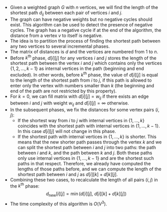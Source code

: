 - Given a weighted graph $G$ with $n$ vertices, we will find the length of the shortest path $d_{ij}$ between each pair of vertices $i$ and $j$.
- The graph can have negative weights but no negative cycles should exist. This algorithm can be used to detect the presence of negative cycles. The graph has a negative cycle if at the end of the algorithm, the distance from a vertex $v$ to itself is negative.
- The idea is to partition the process of finding the shortest path between any two vertices to several incremental phases.
- The matrix of distances is $d$ and the vertices are numbered from $1$ to $n$.
- Before $k^\text{th}$ phase, $d[i][j]$ for any vertices $i$ and $j$ stores the length of the shortest path between the vertex $i$ and $j$ which contains only the vertices $\{1,2,\dots,k-1\}$ as internal vertices in the path (beginning and end excluded). In other words, before $k^\text{th}$ phase, the value of $d[i][j]$ is equal to the length of the shortest path from $i$ to $j$, if this path is allowed to enter only the vertex with numbers smaller than $k$ (the beginning and end of the path are not restricted by this property).
- For $k=0$, we can fill matrix with $d[i][j]=w_{ij}$ if there exists an edge between $i$ and $j$ with weight $w_{ij}$ and $d[i][j] = \infty$ otherwise.
- In the subsequent phases, we fix the distances for some vertex pairs $(i, j)$:
	- If the shortest way from $i$ to $j$ with internal vertices in $\{1,\dots, k\}$ coincides with the shortest path with internal vertices in $\{1,\dots, k-1\}$. In this case $d[i][j]$ will not change in this phase.
	- If the shortest path with internal vertices in $\{1,\dots, k\}$ is shorter. This means that the new shorter path passes through the vertex $k$ and we can split the shortest path between $i$ and $j$ into two paths: the path between $i$ and $k$, and the path between $k$ and $j$. Both these paths only use internal vertices in $\{1,\dots, k-1\}$ and are the shortest such paths in that respect. Therefore, we already have computed the lengths of those paths before, and we can compute the length of the shortest path between $i$ and $j$ as $d[i][k]+d[k][j]$.
- Combining these two cases, to recalculate the length of all pairs $(i, j)$ in the $k^\text{th}$ phase:
$$
d_{\text{new}}[i][j] = \min(d[i][j],\ d[i][k]+d[k][j])
$$
- The time complexity of this algorithm is $O(V^3)$.
```cpp

```